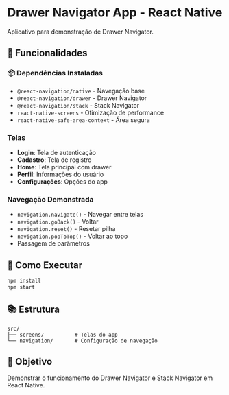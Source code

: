 # Drawer Navigator App - React Native

Aplicativo para demonstração de Drawer Navigator.

## 📱 Funcionalidades

### 📦 Dependências Instaladas
- `@react-navigation/native` - Navegação base
- `@react-navigation/drawer` - Drawer Navigator
- `@react-navigation/stack` - Stack Navigator
- `react-native-screens` - Otimização de performance
- `react-native-safe-area-context` - Área segura

### Telas
- **Login**: Tela de autenticação
- **Cadastro**: Tela de registro
- **Home**: Tela principal com drawer
- **Perfil**: Informações do usuário
- **Configurações**: Opções do app

### Navegação Demonstrada
- `navigation.navigate()` - Navegar entre telas
- `navigation.goBack()` - Voltar
- `navigation.reset()` - Resetar pilha
- `navigation.popToTop()` - Voltar ao topo
- Passagem de parâmetros

## 🚀 Como Executar

```bash
npm install
npm start
```

## 📚 Estrutura

```
src/
├── screens/          # Telas do app
└── navigation/       # Configuração de navegação
```

## 🎯 Objetivo

Demonstrar o funcionamento do Drawer Navigator e Stack Navigator em React Native.